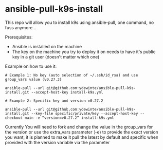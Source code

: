 # ansible-pull-k9s-install
This repo will allow you to install k9s using ansible-pull, one command, no fuss anymore...

Prerequisites:
* Ansible is installed on the machine
* The key on the machine you try to deploy it on needs to have it's public key in a git user (doesn't matter which one)

Example on how to use it:

```
# Example 1: No key (auto selection of ~/.ssh/id_rsa) and use group_vars value (v0.27.3)

ansible-pull --url git@github.com:ydewinte/ansible-pull-k9s-install.git --accept-host-key install-k9s.yml

# Example 2: Specific key and version v0.27.2

ansible-pull --url git@github.com:ydewinte/ansible-pull-k9s-install.git --key-file specific/private/key --accept-host-key --checkout main -e “version=v0.27.2” install-k9s.yml
```

Currently You will need to fork and change the value in the group_vars for the version or use the extra_vars parameter (-e) to provide the exact version you want, it is planned to make it pull the latest by default and specific when provided with the version variable via the parameter
